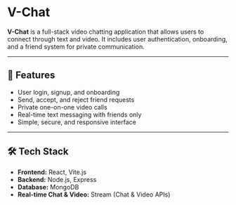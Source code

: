 # V-Chat

**V-Chat** is a full-stack video chatting application that allows users to connect through text and video. It includes user authentication, onboarding, and a friend system for private communication.

---

## 🚀 Features

- User login, signup, and onboarding  
- Send, accept, and reject friend requests  
- Private one-on-one video calls  
- Real-time text messaging with friends only  
- Simple, secure, and responsive interface  

---

## 🛠 Tech Stack

- **Frontend:** React, Vite.js  
- **Backend:** Node.js, Express  
- **Database:** MongoDB  
- **Real-time Chat & Video:** Stream (Chat & Video APIs)  
